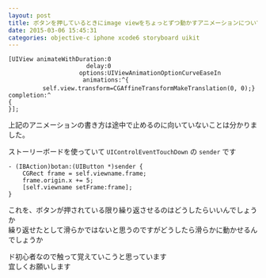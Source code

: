 ```yaml
---
layout: post
title: ボタンを押しているときにimage viewをちょっとずつ動かすアニメーションについて
date: 2015-03-06 15:45:31
categories: objective-c iphone xcode6 storyboard uikit
---
```

```
[UIView animateWithDuration:0 
                      delay:0
                    options:UIViewAnimationOptionCurveEaseIn
                     animations:^{
  　      self.view.transform=CGAffineTransformMakeTranslation(0, 0);}
completion:^ 
{
}];
```

<p>上記のアニメーションの書き方は途中で止めるのに向いていないことは分かりました。</p>

<p>ストーリーボードを使っていて <code>UIControlEventTouchDown</code> の <code>sender</code> です</p>

```
- (IBAction)botan:(UIButton *)sender {
    CGRect frame = self.viewname.frame;
    frame.origin.x += 5;
    [self.viewname setFrame:frame];
}
```

<p>これを、ボタンが押されている限り繰り返させるのはどうしたらいいんでしょうか<br>
繰り返せたとして滑らかではないと思うのですがどうしたら滑らかに動かせるんでしょうか</p>

<p>ド初心者なので触って覚えていこうと思っています<br>
宜しくお願いします</p>
